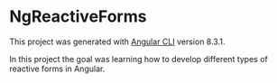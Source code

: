 # NgReactiveForms

This project was generated with [Angular CLI](https://github.com/angular/angular-cli) version 8.3.1.

In this project the goal was learning how to develop different types of reactive forms in Angular.

